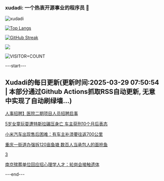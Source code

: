 ### xudadi: 一个热衷开源事业的程序员 👋

![xudadi](https://github-readme-stats-git-masterorgs-github-readme-stats-team.vercel.app/api?username=xudadi)

[![Top Langs](https://github-readme-stats.vercel.app/api/top-langs/?username=xudadi)](https://github.com/anuraghazra/github-readme-stats)

[![GitHub Streak](https://streak-stats.demolab.com?user=xudadi&locale=zh_Hans)](https://git.io/streak-stats)

![](https://raw.githubusercontent.com/xudadi/xudadi/main/assets/github-contribution-grid-snake.svg)

![VISITOR+COUNT](https://komarev.com/ghpvc/?username=xudadi&label=VISITOR+COUNT)


---start---

## Xudadi的每日更新(更新时间:2025-03-29 07:50:54 | 本部分通过Github Actions抓取RSS自动更新, 无意中实现了自动刷绿墙...)

[人事招聘】医院二期项目人员招聘启事](https://www.gongkaoleida.com/article/2340669)

[5岁女童玩耍遭特斯拉碾压身亡 车主获刑10个月后表态](https://m.163.com/news/article/JRP2UDHK05561G0D.html)

[小米汽车出现售后困难：有车主补漆要往返700公里](https://m.163.com/news/article/JRP1RIH4051492T3.html)

[重庆一街道办强拆120亩鱼塘 数百人当承包人的面抢鱼](https://m.163.com/news/article/JROR56QM05561G0D.html)

[3](https://m.163.com/touch/news/sub/domestic)

[南京殡葬单位回应招心理学人才：轮岗会接触遗体](https://m.163.com/news/article/JROUAEON051492T3.html)

---end---
